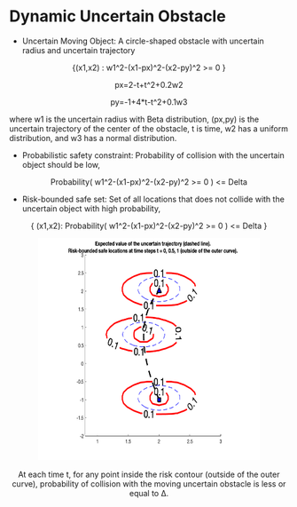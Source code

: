 


# Dynamic Uncertain Obstacle



* Uncertain Moving Object: A circle-shaped obstacle with uncertain radius and uncertain trajectory

<p align="center">
{(x1,x2) : w1^2-(x1-px)^2-(x2-py)^2 >= 0 }
<p>
<p align="center">
px=2-t+t^2+0.2w2
<p>
<p align="center">
py=-1+4*t-t^2+0.1w3 
<p>
where w1 is the uncertain radius with Beta distribution, (px,py) is the uncertain trajectory of the center of the obstacle, t is time, w2 has a uniform distribution, and w3 has a normal distribution.



* Probabilistic safety constraint:
Probability of collision with the uncertain object should be low, 
<p align="center">
Probability( w1^2-(x1-px)^2-(x2-py)^2 >= 0 ) <= Delta
<p>

* Risk-bounded safe set:
Set of all locations that does not collide with the uncertain object with high probability,
<p align="center">
{ (x1,x2): Probability( w1^2-(x1-px)^2-(x2-py)^2 >= 0 ) <= Delta }
<p>




<p align="center">
<img src="https://github.com/jasour/Risk-Contours/blob/main/Examples/Example_2/plot.png" width="400" height="400" />
<p align = "center">
At each time t, for any point inside the risk contour (outside of the outer curve), probability of collision with the moving uncertain obstacle is less or equal to ∆.





